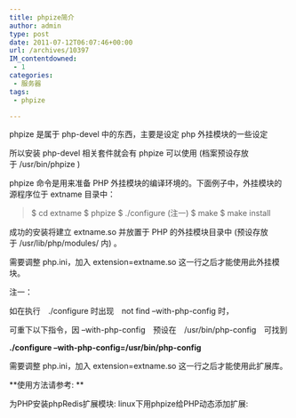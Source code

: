 ```yaml
---
title: phpize简介
author: admin
type: post
date: 2011-07-12T06:07:46+00:00
url: /archives/10397
IM_contentdowned:
 - 1
categories:
 - 服务器
tags:
 - phpize

---
```

phpize 是属于 php-devel 中的东西，主要是设定 php 外挂模块的一些设定

所以安装 php-devel 相关套件就会有 phpize 可以使用 (档案预设存放于 /usr/bin/phpize )

phpize 命令是用来准备 PHP 外挂模块的编译环境的。下面例子中，外挂模块的源程序位于 extname 目录中：

> $ cd extname
> $ phpize
> $ ./configure (注一)
> $ make
> $ make install

成功的安装将建立 extname.so 并放置于 PHP 的外挂模块目录中 (预设存放于 /usr/lib/php/modules/ 内) 。

需要调整 php.ini，加入 extension=extname.so 这一行之后才能使用此外挂模块。

注一：

如在执行　./configure 时出现　not find –with-php-config 时，

可重下以下指令，因 –with-php-config　预设在　/usr/bin/php-config　可找到

**./configure –with-php-config=/usr/bin/php-config**

需要调整 php.ini，加入 extension=extname.so 这一行之后才能使用此扩展库。

**使用方法请参考: **

为PHP安装phpRedis扩展模块:
linux下用phpize给PHP动态添加扩展: